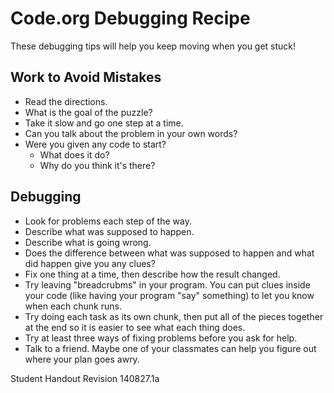 # Code.org Debugging Recipe

These debugging tips will help you keep moving when you get stuck!

## Work to Avoid Mistakes

  * Read the directions.
  * What is the goal of the puzzle?
  * Take it slow and go one step at a time.
  * Can you talk about the problem in your own words?
  * Were you given any code to start? 
      * What does it do?
      * Why do you think it's there?

## Debugging

  * Look for problems each step of the way.
  * Describe what was supposed to happen.
  * Describe what is going wrong.
  * Does the difference between what was supposed to happen and what did happen give you any clues?
  * Fix one thing at a time, then describe how the result changed.
  * Try leaving "breadcrubms" in your program. You can put clues inside your code (like having your program "say" something) to let you know when each chunk runs.
  * Try doing each task as its own chunk, then put all of the pieces together at the end so it is easier to see what each thing does.
  * Try at least three ways of fixing problems before you ask for help.
  * Talk to a friend. Maybe one of your classmates can help you figure out where your plan goes awry.

Student Handout Revision 140827.1a